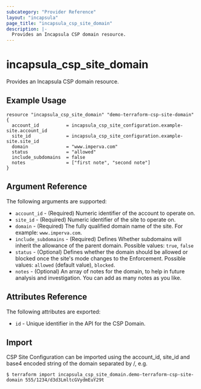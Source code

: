 ```yaml
---
subcategory: "Provider Reference"
layout: "incapsula"
page_title: "incapsula_csp_site_domain"
description: |- 
  Provides an Incapsula CSP domain resource.
---
```


# incapsula_csp_site_domain

Provides an Incapsula CSP domain resource.

## Example Usage

```hcl
resource "incapsula_csp_site_domain" "demo-terraform-csp-site-domain" {
  account_id          = incapsula_csp_site_configuration.example-site.account_id
  site_id             = incapsula_csp_site_configuration.example-site.site_id
  domain              = "www.imperva.com"
  status              = "allowed"
  include_subdomains  = false
  notes               = ["first note", "second note"]
}
```

## Argument Reference

The following arguments are supported:

* `account_id` - (Required) Numeric identifier of the account to operate on.
* `site_id` - (Required) Numeric identifier of the site to operate on.
* `domain` - (Required) The fully qualified domain name of the site. For example: `www.imperva.com`.
* `include_subdomains` - (Required) Defines Whether subdomains will inherit the allowance of the parent domain.
  Possible values: `true`, `false`
* `status` - (Optional) Defines whether the domain should be allowed or blocked once the site's mode changes to the Enforcement.
  Possible values: `allowed` (default value), `blocked`.
* `notes` -  (Optional) An array of notes for the domain, to help in future analysis and investigation. You can add as many notes as you like.

## Attributes Reference

The following attributes are exported:

* `id` - Unique identifier in the API for the CSP Domain.

## Import

CSP Site Configuration can be imported using the account_id, site_id and base4 encoded string of the domain separated by /, e.g.

```
$ terraform import incapsula_csp_site_domain.demo-terraform-csp-site-domain 555/1234/d3d3LmltcGVydmEuY29t
```
